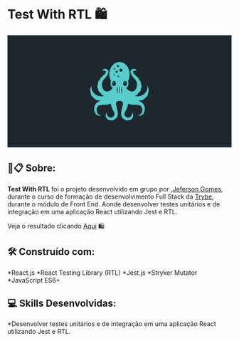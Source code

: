 # Test With RTL :shopping:

![Prévia](https://github.com/jefersongjr/tests-whith-RTL/blob/main/public/react-testing-library.jpg)

##  🚀📋 Sobre:

**Test With RTL** foi o projeto desenvolvido em grupo por ,[Jeferson Gomes](https://www.linkedin.com/in/jefersongjr/),
durante o curso de formação de desenvolvimento Full Stack da [Trybe](https://www.betrybe.com/), durante o módulo de Front End.
Aonde desenvolver testes unitários e de integração em uma aplicação React utilizando Jest e RTL.


  Veja o resultado clicando [Aqui](https://frontend-online-store-rust.vercel.app/) :shopping:

## 🛠️ Construído com: 

*React.js
*React Testing Library (RTL)
*Jest.js
*Stryker Mutator
*JavaScript ES6+

## :computer: Skills Desenvolvidas:

  *Desenvolver testes unitários e de integração em uma aplicação React utilizando Jest e RTL.
